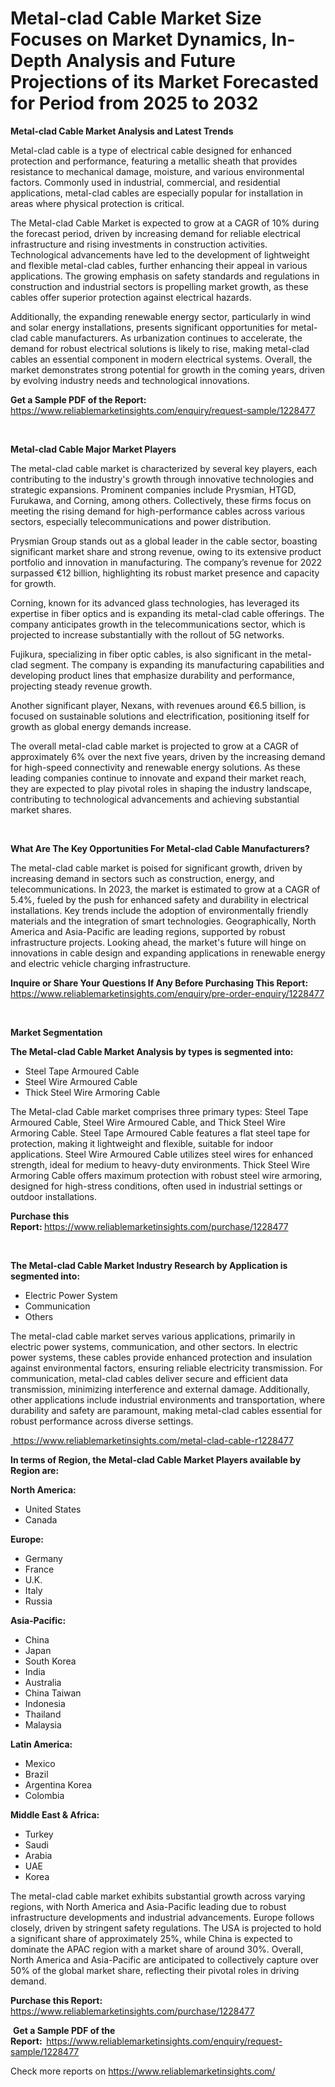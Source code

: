 <p><h1>Metal-clad Cable Market Size Focuses on Market Dynamics, In-Depth Analysis and Future Projections of its Market Forecasted for Period from 2025 to 2032</h1></p><p><strong>Metal-clad Cable Market Analysis and Latest Trends</strong></p>
<p><p>Metal-clad cable is a type of electrical cable designed for enhanced protection and performance, featuring a metallic sheath that provides resistance to mechanical damage, moisture, and various environmental factors. Commonly used in industrial, commercial, and residential applications, metal-clad cables are especially popular for installation in areas where physical protection is critical.</p><p>The Metal-clad Cable Market is expected to grow at a CAGR of 10% during the forecast period, driven by increasing demand for reliable electrical infrastructure and rising investments in construction activities. Technological advancements have led to the development of lightweight and flexible metal-clad cables, further enhancing their appeal in various applications. The growing emphasis on safety standards and regulations in construction and industrial sectors is propelling market growth, as these cables offer superior protection against electrical hazards.</p><p>Additionally, the expanding renewable energy sector, particularly in wind and solar energy installations, presents significant opportunities for metal-clad cable manufacturers. As urbanization continues to accelerate, the demand for robust electrical solutions is likely to rise, making metal-clad cables an essential component in modern electrical systems. Overall, the market demonstrates strong potential for growth in the coming years, driven by evolving industry needs and technological innovations.</p></p>
<p><strong>Get a Sample PDF of the Report:&nbsp;</strong> <a href="https://www.reliablemarketinsights.com/enquiry/request-sample/1228477?utm_campaign=3295&utm_medium=2&utm_source=Github&utm_content=ia&utm_term=07042025&utm_id=metal-clad-cable">https://www.reliablemarketinsights.com/enquiry/request-sample/1228477</a></p>
<p>&nbsp;</p>
<p><strong>Metal-clad Cable Major Market Players</strong></p>
<p><p>The metal-clad cable market is characterized by several key players, each contributing to the industry's growth through innovative technologies and strategic expansions. Prominent companies include Prysmian, HTGD, Furukawa, and Corning, among others. Collectively, these firms focus on meeting the rising demand for high-performance cables across various sectors, especially telecommunications and power distribution.</p><p>Prysmian Group stands out as a global leader in the cable sector, boasting significant market share and strong revenue, owing to its extensive product portfolio and innovation in manufacturing. The company’s revenue for 2022 surpassed €12 billion, highlighting its robust market presence and capacity for growth.</p><p>Corning, known for its advanced glass technologies, has leveraged its expertise in fiber optics and is expanding its metal-clad cable offerings. The company anticipates growth in the telecommunications sector, which is projected to increase substantially with the rollout of 5G networks.</p><p>Fujikura, specializing in fiber optic cables, is also significant in the metal-clad segment. The company is expanding its manufacturing capabilities and developing product lines that emphasize durability and performance, projecting steady revenue growth.</p><p>Another significant player, Nexans, with revenues around €6.5 billion, is focused on sustainable solutions and electrification, positioning itself for growth as global energy demands increase.</p><p>The overall metal-clad cable market is projected to grow at a CAGR of approximately 6% over the next five years, driven by the increasing demand for high-speed connectivity and renewable energy solutions. As these leading companies continue to innovate and expand their market reach, they are expected to play pivotal roles in shaping the industry landscape, contributing to technological advancements and achieving substantial market shares.</p></p>
<p>&nbsp;</p>
<p><strong>What Are The Key Opportunities For Metal-clad Cable Manufacturers?</strong></p>
<p><p>The metal-clad cable market is poised for significant growth, driven by increasing demand in sectors such as construction, energy, and telecommunications. In 2023, the market is estimated to grow at a CAGR of 5.4%, fueled by the push for enhanced safety and durability in electrical installations. Key trends include the adoption of environmentally friendly materials and the integration of smart technologies. Geographically, North America and Asia-Pacific are leading regions, supported by robust infrastructure projects. Looking ahead, the market's future will hinge on innovations in cable design and expanding applications in renewable energy and electric vehicle charging infrastructure.</p></p>
<p><strong>Inquire or Share Your Questions If Any Before Purchasing This Report:</strong> <a href="https://www.reliablemarketinsights.com/enquiry/pre-order-enquiry/1228477?utm_campaign=3295&utm_medium=2&utm_source=Github&utm_content=ia&utm_term=07042025&utm_id=metal-clad-cable">https://www.reliablemarketinsights.com/enquiry/pre-order-enquiry/1228477</a></p>
<p>&nbsp;</p>
<p><strong>Market Segmentation</strong></p>
<p><strong>The Metal-clad Cable Market Analysis by types is segmented into:</strong></p>
<p><ul><li>Steel Tape Armoured Cable</li><li>Steel Wire Armoured Cable</li><li>Thick Steel Wire Armoring Cable</li></ul></p>
<p><p>The Metal-clad Cable market comprises three primary types: Steel Tape Armoured Cable, Steel Wire Armoured Cable, and Thick Steel Wire Armoring Cable. Steel Tape Armoured Cable features a flat steel tape for protection, making it lightweight and flexible, suitable for indoor applications. Steel Wire Armoured Cable utilizes steel wires for enhanced strength, ideal for medium to heavy-duty environments. Thick Steel Wire Armoring Cable offers maximum protection with robust steel wire armoring, designed for high-stress conditions, often used in industrial settings or outdoor installations.</p></p>
<p><strong>Purchase this Report:&nbsp;</strong><a href="https://www.reliablemarketinsights.com/purchase/1228477?utm_campaign=3295&utm_medium=2&utm_source=Github&utm_content=ia&utm_term=07042025&utm_id=metal-clad-cable">https://www.reliablemarketinsights.com/purchase/1228477</a></p>
<p>&nbsp;</p>
<p><strong>The Metal-clad Cable Market Industry Research by Application is segmented into:</strong></p>
<p><ul><li>Electric Power System</li><li>Communication</li><li>Others</li></ul></p>
<p><p>The metal-clad cable market serves various applications, primarily in electric power systems, communication, and other sectors. In electric power systems, these cables provide enhanced protection and insulation against environmental factors, ensuring reliable electricity transmission. For communication, metal-clad cables deliver secure and efficient data transmission, minimizing interference and external damage. Additionally, other applications include industrial environments and transportation, where durability and safety are paramount, making metal-clad cables essential for robust performance across diverse settings.</p></p>
<p><a href="https://www.reliablemarketinsights.com/metal-clad-cable-r1228477?utm_campaign=3295&utm_medium=2&utm_source=Github&utm_content=ia&utm_term=07042025&utm_id=metal-clad-cable">&nbsp;https://www.reliablemarketinsights.com/metal-clad-cable-r1228477</a></p>
<p><strong>In terms of Region, the Metal-clad Cable Market Players available by Region are:</strong></p>
<p>
    <p> <strong> North America: </strong>
        <ul>
            <li>United States</li>
            <li>Canada</li>
        </ul>
        </p> 
    <p> <strong> Europe: </strong>
        <ul>
            <li>Germany</li>
            <li>France</li>
            <li>U.K.</li>
            <li>Italy</li>
            <li>Russia</li>
        </ul>
        </p> 
    <p> <strong> Asia-Pacific: </strong>
        <ul>
            <li>China</li>
            <li>Japan</li>
            <li>South Korea</li>
            <li>India</li>
            <li>Australia</li>
            <li>China Taiwan</li>
            <li>Indonesia</li>
            <li>Thailand</li>
            <li>Malaysia</li>
        </ul>
        </p> 
    <p> <strong> Latin America: </strong>
        <ul>
            <li>Mexico</li>
            <li>Brazil</li>
            <li>Argentina Korea</li>
            <li>Colombia</li>
        </ul>
        </p> 
    <p> <strong> Middle East & Africa: </strong>
        <ul>
            <li>Turkey</li>
            <li>Saudi</li>
            <li>Arabia</li>
            <li>UAE</li>
            <li>Korea</li>
        </ul>
    </p>
    </p>
<p><p>The metal-clad cable market exhibits substantial growth across varying regions, with North America and Asia-Pacific leading due to robust infrastructure developments and industrial advancements. Europe follows closely, driven by stringent safety regulations. The USA is projected to hold a significant share of approximately 25%, while China is expected to dominate the APAC region with a market share of around 30%. Overall, North America and Asia-Pacific are anticipated to collectively capture over 50% of the global market share, reflecting their pivotal roles in driving demand.</p></p>
<p><strong>Purchase this Report: </strong><a href="https://www.reliablemarketinsights.com/purchase/1228477?utm_campaign=3295&utm_medium=2&utm_source=Github&utm_content=ia&utm_term=07042025&utm_id=metal-clad-cable">https://www.reliablemarketinsights.com/purchase/1228477</a></p>
<p>&nbsp;<strong>Get a Sample PDF of the Report:&nbsp;&nbsp;</strong><a href="https://www.reliablemarketinsights.com/enquiry/request-sample/1228477?utm_campaign=3295&utm_medium=2&utm_source=Github&utm_content=ia&utm_term=07042025&utm_id=metal-clad-cable">https://www.reliablemarketinsights.com/enquiry/request-sample/1228477</a></p>
<p><strong></strong></p>
<p>Check more reports on <a href="https://www.reliablemarketinsights.com/?utm_campaign=3295&utm_medium=2&utm_source=Github&utm_content=ia&utm_term=07042025&utm_id=metal-clad-cable">https://www.reliablemarketinsights.com/</a></p>